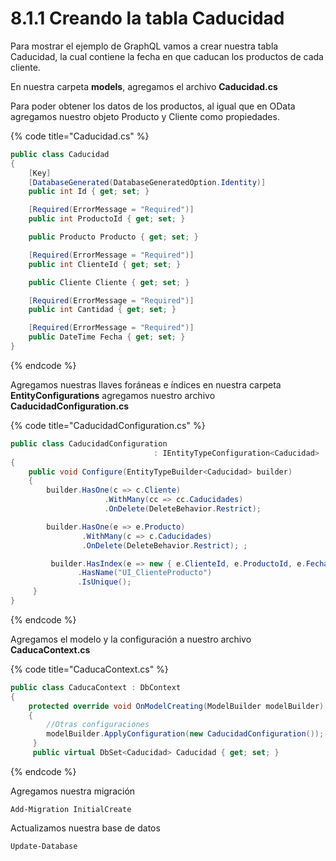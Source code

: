 # 8.1.1 Creando la tabla Caducidad

Para mostrar el ejemplo de GraphQL vamos a crear nuestra tabla Caducidad, la cual contiene la fecha en que caducan los productos de cada cliente.

En nuestra carpeta **models**, agregamos el archivo **Caducidad.cs**

Para poder obtener los datos de los productos, al igual que en OData agregamos nuestro objeto Producto y Cliente como propiedades.

{% code title="Caducidad.cs" %}
```csharp
public class Caducidad
{
    [Key]
    [DatabaseGenerated(DatabaseGeneratedOption.Identity)]
    public int Id { get; set; }

    [Required(ErrorMessage = "Required")]       
    public int ProductoId { get; set; }

    public Producto Producto { get; set; }

    [Required(ErrorMessage = "Required")]
    public int ClienteId { get; set; }

    public Cliente Cliente { get; set; }

    [Required(ErrorMessage = "Required")]
    public int Cantidad { get; set; }

    [Required(ErrorMessage = "Required")]
    public DateTime Fecha { get; set; }
}
```
{% endcode %}

Agregamos nuestras llaves foráneas e índices en nuestra carpeta **EntityConfigurations** agregamos nuestro archivo **CaducidadConfiguration.cs**

{% code title="CaducidadConfiguration.cs" %}
```csharp
public class CaducidadConfiguration 
                                : IEntityTypeConfiguration<Caducidad>
{
    public void Configure(EntityTypeBuilder<Caducidad> builder)
    {
        builder.HasOne(c => c.Cliente)
                     .WithMany(cc => cc.Caducidades)
                     .OnDelete(DeleteBehavior.Restrict);

        builder.HasOne(e => e.Producto)
                .WithMany(c => c.Caducidades)
                .OnDelete(DeleteBehavior.Restrict); ;

         builder.HasIndex(e => new { e.ClienteId, e.ProductoId, e.Fecha })
               .HasName("UI_ClienteProducto")
               .IsUnique();
     }
}
```
{% endcode %}

Agregamos el modelo y la configuración a nuestro archivo **CaducaContext.cs**  


{% code title="CaducaContext.cs" %}
```csharp
public class CaducaContext : DbContext
{
    protected override void OnModelCreating(ModelBuilder modelBuilder)
    {
        //Otras configuraciones
        modelBuilder.ApplyConfiguration(new CaducidadConfiguration());
     }
     public virtual DbSet<Caducidad> Caducidad { get; set; }

```
{% endcode %}

Agregamos nuestra migración

```text
Add-Migration InitialCreate
```

Actualizamos nuestra base de datos

```text
Update-Database
```

